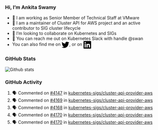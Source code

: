 ### Hi, I’m Ankita Swamy

- 💼 I am working as Senior Member of Technical Staff at VMware
- 👀 I am a maintainer of Cluster API for AWS project and an active contributor to SIG cluster lifecycle
- 💞️ I’m looking to collaborate on Kubernetes and SIGs
- 💬 You can reach me out on Kubernetes Slack with handle @swan
- You can also find me on <a href="https://twitter.com/SwamyAnkita" target="blank"><img align="center" src="https://raw.githubusercontent.com/Ankitasw/Ankitasw/master/svg/twitter.svg" alt="Ankitasw" height="25" width="25" color="#1DA1f2" /></a>, or on <a href="https://www.linkedin.com/in/Ankitaswamy/" target="blank"><img align="center" src="https://raw.githubusercontent.com/Ankitasw/Ankitasw/master/svg/linkedin.svg" alt="Ankitasw" height="25" width="25" /></a>

### GitHub Stats
![Github stats](https://github-readme-stats.vercel.app/api?username=Ankitasw&count_private=true&show_icons=true&theme=tokyonight)

### GitHub Activity 
<!--START_SECTION:activity-->
1. 🗣 Commented on [#4147](https://github.com/kubernetes-sigs/cluster-api-provider-aws/issues/4147) in [kubernetes-sigs/cluster-api-provider-aws](https://github.com/kubernetes-sigs/cluster-api-provider-aws)
2. 🗣 Commented on [#4169](https://github.com/kubernetes-sigs/cluster-api-provider-aws/issues/4169) in [kubernetes-sigs/cluster-api-provider-aws](https://github.com/kubernetes-sigs/cluster-api-provider-aws)
3. 🗣 Commented on [#4168](https://github.com/kubernetes-sigs/cluster-api-provider-aws/issues/4168) in [kubernetes-sigs/cluster-api-provider-aws](https://github.com/kubernetes-sigs/cluster-api-provider-aws)
4. 🗣 Commented on [#4170](https://github.com/kubernetes-sigs/cluster-api-provider-aws/issues/4170) in [kubernetes-sigs/cluster-api-provider-aws](https://github.com/kubernetes-sigs/cluster-api-provider-aws)
5. 🗣 Commented on [#4170](https://github.com/kubernetes-sigs/cluster-api-provider-aws/issues/4170) in [kubernetes-sigs/cluster-api-provider-aws](https://github.com/kubernetes-sigs/cluster-api-provider-aws)
<!--END_SECTION:activity-->
